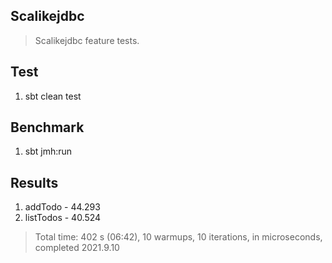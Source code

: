 Scalikejdbc
-----------
>Scalikejdbc feature tests.

Test
----
1. sbt clean test

Benchmark
---------
1. sbt jmh:run

Results
-------
1. addTodo - 44.293
2. listTodos - 40.524
>Total time: 402 s (06:42), 10 warmups, 10 iterations, in microseconds, completed 2021.9.10